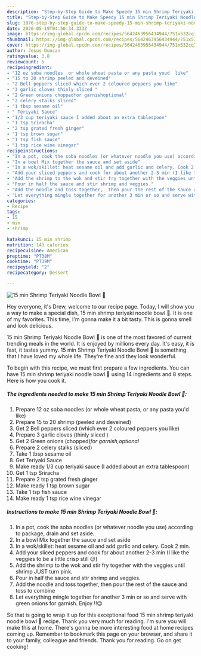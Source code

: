 ```yaml
---
description: "Step-by-Step Guide to Make Speedy 15 min Shrimp Teriyaki Noodle Bowl 🍲"
title: "Step-by-Step Guide to Make Speedy 15 min Shrimp Teriyaki Noodle Bowl 🍲"
slug: 1876-step-by-step-guide-to-make-speedy-15-min-shrimp-teriyaki-noodle-bowl
date: 2020-05-19T04:50:34.333Z
image: https://img-global.cpcdn.com/recipes/5642463956434944/751x532cq70/15-min-shrimp-teriyaki-noodle-bowl-🍲-recipe-main-photo.jpg
thumbnail: https://img-global.cpcdn.com/recipes/5642463956434944/751x532cq70/15-min-shrimp-teriyaki-noodle-bowl-🍲-recipe-main-photo.jpg
cover: https://img-global.cpcdn.com/recipes/5642463956434944/751x532cq70/15-min-shrimp-teriyaki-noodle-bowl-🍲-recipe-main-photo.jpg
author: Jesus Duncan
ratingvalue: 3.8
reviewcount: 5
recipeingredient:
- "12 oz soba noodles  or whole wheat pasta or any pasta youd  like"
- "15 to 20 shrimp peeled and deveined"
- "2 Bell peppers sliced which ever 2 coloured peppers you like"
- "3 garlic cloves thinly sliced "
- "2 Green onions choppedfor garnishoptional"
- "2 celery stalks sliced"
- "1 tbsp sesame oil"
- " Teriyaki Sauce"
- "1/3 cup teriyaki sauce I added about an extra tablespoon"
- "1 tsp Sriracha"
- "2 tsp grated fresh ginger"
- "1 tsp brown sugar"
- "1 tsp fish sauce"
- "1 tsp rice wine vinegar"
recipeinstructions:
- "In a pot, cook the soba noodles (or whatever noodle you use) according to package,  drain and set aside."
- "In a bowl Mix together the sauce and set aside"
- "In a wok/skillet: heat sesame oil and add garlic and celery. Cook 2 min."
- "Add your sliced peppers and cook for about another 2-3 min (I like the veggies to be a little crisp still 😉)"
- "Add the shrimp to the wok and stir fry together with the veggies until shrimp JUST  turn pink."
- "Pour in half the sauce and stir shrimp and veggies."
- "Add the noodle and toss together,  then pour the rest of the sauce and toss to combine"
- "Let everything mingle together for another 3 min or so and serve with green onions for garnish. Enjoy !!😉"
categories:
- Recipe
tags:
- 15
- min
- shrimp

katakunci: 15 min shrimp 
nutrition: 143 calories
recipecuisine: American
preptime: "PT38M"
cooktime: "PT39M"
recipeyield: "2"
recipecategory: Dessert

---
```



![15 min Shrimp Teriyaki Noodle Bowl 🍲](https://img-global.cpcdn.com/recipes/5642463956434944/751x532cq70/15-min-shrimp-teriyaki-noodle-bowl-🍲-recipe-main-photo.jpg)

Hey everyone, it's Drew, welcome to our recipe page. Today, I will show you a way to make a special dish, 15 min shrimp teriyaki noodle bowl 🍲. It is one of my favorites. This time, I'm gonna make it a bit tasty. This is gonna smell and look delicious.



15 min Shrimp Teriyaki Noodle Bowl 🍲 is one of the most favored of current trending meals in the world. It is enjoyed by millions every day. It's easy, it is fast, it tastes yummy. 15 min Shrimp Teriyaki Noodle Bowl 🍲 is something that I have loved my whole life. They're fine and they look wonderful.


To begin with this recipe, we must first prepare a few ingredients. You can have 15 min shrimp teriyaki noodle bowl 🍲 using 14 ingredients and 8 steps. Here is how you cook it.

<!--inarticleads1-->

##### The ingredients needed to make 15 min Shrimp Teriyaki Noodle Bowl 🍲:

1. Prepare 12 oz soba noodles  (or whole wheat pasta, or any pasta you&#39;d  like)
1. Prepare 15 to 20 shrimp (peeled and deveined)
1. Get 2 Bell peppers sliced (which ever 2 coloured peppers you like)
1. Prepare 3 garlic cloves (thinly sliced )
1. Get 2 Green onions (chopped)*for garnish,optional*
1. Prepare 2 celery stalks (sliced)
1. Take 1 tbsp sesame oil
1. Get  Teriyaki Sauce
1. Make ready 1/3 cup teriyaki sauce (I added about an extra tablespoon)
1. Get 1 tsp Sriracha
1. Prepare 2 tsp grated fresh ginger
1. Make ready 1 tsp brown sugar
1. Take 1 tsp fish sauce
1. Make ready 1 tsp rice wine vinegar




<!--inarticleads2-->

##### Instructions to make 15 min Shrimp Teriyaki Noodle Bowl 🍲:

1. In a pot, cook the soba noodles (or whatever noodle you use) according to package,  drain and set aside.
1. In a bowl Mix together the sauce and set aside
1. In a wok/skillet: heat sesame oil and add garlic and celery. Cook 2 min.
1. Add your sliced peppers and cook for about another 2-3 min (I like the veggies to be a little crisp still 😉)
1. Add the shrimp to the wok and stir fry together with the veggies until shrimp JUST  turn pink.
1. Pour in half the sauce and stir shrimp and veggies.
1. Add the noodle and toss together,  then pour the rest of the sauce and toss to combine
1. Let everything mingle together for another 3 min or so and serve with green onions for garnish. Enjoy !!😉




So that is going to wrap it up for this exceptional food 15 min shrimp teriyaki noodle bowl 🍲 recipe. Thank you very much for reading. I'm sure you will make this at home. There's gonna be more interesting food at home recipes coming up. Remember to bookmark this page on your browser, and share it to your family, colleague and friends. Thank you for reading. Go on get cooking!
